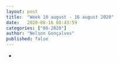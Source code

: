 ```yaml
---
layout: post
title:  "Week 10 august - 16 august 2020"
date:   2020-08-16 08:43:59
categories: ["08-2020"]
author: "Nelson Gonçalves"
published: false
---
```


* 

